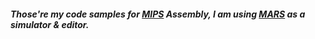 
##### Those're my code samples for [MIPS](https://en.wikipedia.org/wiki/MIPS_architecture "https://en.wikipedia.org/wiki/MIPS_architecture") Assembly, I am using [MARS](https://courses.missouristate.edu/KenVollmar/mars/download.htm "https://courses.missouristate.edu/KenVollmar/mars/download.htm") as a simulator & editor.
